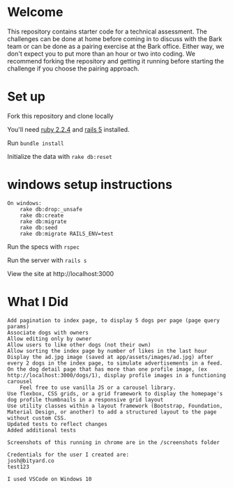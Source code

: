 # Welcome

This repository contains starter code for a technical assessment. The challenges can be done at home before coming in to discuss with the Bark team or can be done as a pairing exercise at the Bark office. Either way, we don't expect you to put more than an hour or two into coding. We recommend forking the repository and getting it running before starting the challenge if you choose the pairing approach.

# Set up

Fork this repository and clone locally

You'll need [ruby 2.2.4](https://rvm.io/rvm/install) and [rails 5](http://guides.rubyonrails.org/getting_started.html#installing-rails) installed.

Run `bundle install`

Initialize the data with `rake db:reset`
# windows setup instructions
    On windows:
        rake db:drop:_unsafe
        rake db:create
        rake db:migrate
        rake db:seed
        rake db:migrate RAILS_ENV=test

Run the specs with `rspec`

Run the server with `rails s`

View the site at http://localhost:3000

# What I Did
    Add pagination to index page, to display 5 dogs per page (page query params)
    Associate dogs with owners
    Allow editing only by owner
    Allow users to like other dogs (not their own)
    Allow sorting the index page by number of likes in the last hour
    Display the ad.jpg image (saved at app/assets/images/ad.jpg) after every 2 dogs in the index page, to simulate advertisements in a feed.
    On the dog detail page that has more than one profile image, (ex http://localhost:3000/dogs/1), display profile images in a functioning carousel
        Feel free to use vanilla JS or a carousel library.
    Use flexbox, CSS grids, or a grid framework to display the homepage's dog profile thumbnails in a responsive grid layout    
    Use utility classes within a layout framework (Bootstrap, Foundation, Material Design, or another) to add a structured layout to the page without custom CSS.
    Updated tests to reflect changes
    Added additional tests    

    Screenshots of this running in chrome are in the /screenshots folder

    Credentials for the user I created are:
    josh@bityard.co
    test123

    I used VSCode on Windows 10